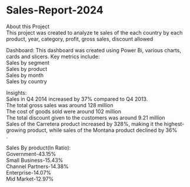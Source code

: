 # Sales-Report-2024<br>
About this Project<br>
This project was created to analyze te sales of the each country by each product, year, category, profit, gross sales, discount allowed <br>

Dashboard: This dashboard was created using Power Bi, various charts, cards and slicers. Key metrics include:<br>
Sales by segment<br>
Sales by product<br>
Sales by month<br>
Sales by country<br>

Insights:<br>
Sales in Q4 2014 increased by 37% compared to Q4 2013.<br>
The total gross sales was around 128 million<br>
The cost of goods sold were around 102 million<br>
The total discount given to the customers was around 9.21 million<br>
Sales of the Carretera product increased by 328%, making it the highest-growing product, while sales of the Montana product declined by 36%<br>.

Sales By product(In Ratio):<br>
Government-43.15%<br>
Small Business-15.43%<br>
Channel Partners-14.38%<br>
Enterprise-14.07%<br>
Mid Market-12.97%<br>
